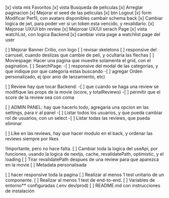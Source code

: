 [x] vista mis Favoritos
[x] vista Busqueda de peliculas
[x] Arreglar paginacion
[x] Mejorar el seed de las peliculas 
[x] btn Logout
[x] form Modificar Perfil, con avatars disponibles cambair schema back
[x] Cambiar logica de jwt, para poder ver si un token esta vencido, y revalidarlo.
[x] Mejoroar UX/UI btn review
[x] Mejoroar UX/UI serach Page
[x] vista watchList, con logica Backend
[x] cambiar vista page a watchlist page del user

[ ] Mejorar Banner Critio, con logo
[ ] revisar skeletons
[ ] responsive del carrusel, cuando deslizas que cambie de peli, y ocultaria las flechas
[ ] Moviespage: Hacer una pagina que muestre solamente el grid, con el pagination.
[ ] SearchPage: 
    -[ ] responsive del modal de las categorias, y que indique por que categoria estas buscando
    -[ ] agregar Orden personalizado, ej (por anio de lanzamiento, etc)

[ ] Review hay que tocar Backend:
    -[ ] que cuando se haga una review se modifique las props de la movie (score, y totalReviews)
    -[ ] permitir que el score de la review sea con coma

[ ] ADMIN PANEL: hay que hacerlo todo, agregaria una opcion en las settings, para ir al panel
    -[ ] Listar todos los usuarios, y que pueda cambiar rol de usuarios, con un select
    -[ ] Listar todas las reviews, que pueda eliminar
    <!-- -[ ] Listar todas las peliculas, que pueda editar data
    -[ ] Listar todas las actores, que pueda editar data
    -[ ] Listar todas las directores, que pueda editar data -->
    <!-- NO SE SI HACE FALTA -->

[ ] Like en las reviews, hay que hacer modulo en el back, y ordenar las reviews siempre por likes

!Importante, pero no hace falta.
[ ] Cambiar toda la logica del useApi, por funciones, usando la logica de nextjs, cache, revalidatePath, optimistic, y el loading
[ ] Tirar revalidatePath despues de una review para que aparezca en la movie
[ ] Metadata personalisada


[ ] hacer responsive toda la pagina
[ ] Realizar al menos 1 test unitario de un componente.
[ ] Realizar al menos 1 test de end-to-end.
[ ] Variables de entorno** configuradas (.env dev/prod)
[ ] README.md con instrucciones de instalación
